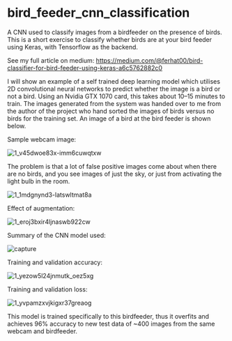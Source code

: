 # bird_feeder_cnn_classification
A CNN used to classify images from a birdfeeder on the presence of birds.
This is a short exercise to classify whether birds are at your bird feeder using Keras, with Tensorflow as the backend. 

See my full article on medium: https://medium.com/@ferhat00/bird-classifier-for-bird-feeder-using-keras-a6c5762882c0

I will show an example of a self trained deep learning model which utilises 2D convolutional neural networks to predict whether the image is a bird or not a bird. Using an Nvidia GTX 1070 card, this takes about 10–15 minutes to train. The images generated from the system was handed over to me from the author of the project who hand sorted the images of birds versus no birds for the training set. An image of a bird at the bird feeder is shown below.

Sample webcam image:

![1_v45dwoe83x-imm6cuwqtxw](https://user-images.githubusercontent.com/30912225/43553816-d0a5d348-95e8-11e8-8ba7-074d13f6b287.jpeg)

The problem is that a lot of false positive images come about when there are no birds, and you see images of just the sky, or just from activating the light bulb in the room.

![1_1mdgnynd3-latswltmat8a](https://user-images.githubusercontent.com/30912225/43553912-4bf15fc2-95e9-11e8-904d-1a4b437faafb.jpeg)


Effect of augmentation:

![1_eroj3bxir4ljnaswb922cw](https://user-images.githubusercontent.com/30912225/43553795-b304189a-95e8-11e8-9484-6c9ffff005a0.png)

Summary of the CNN model used:

![capture](https://user-images.githubusercontent.com/30912225/43553987-b6b949dc-95e9-11e8-8633-bf13926246ff.JPG)

Training and validation accuracy:

![1_yezow5l24jnmutk_oez5xg](https://user-images.githubusercontent.com/30912225/43553833-e5018d28-95e8-11e8-97a3-81de17f7ec75.png)

Training and validation loss:

![1_yvpamzxvjkigxr37greaog](https://user-images.githubusercontent.com/30912225/43553837-eb15f3a2-95e8-11e8-969e-bc4321e47c4d.png)

This model is trained specifically to this birdfeeder, thus it overfits and achieves 96% accuracy to new test data of ~400 images from the same webcam and birdfeeder.
